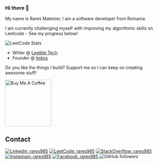 ### Hi there 👋

My name is Rares Mateizer, I am a software developer from Romania.



I am currently challenging myself with improving my algorithmic skills on Leetcode - See my progress below!

![LeetCode Stats](https://leetcard.jacoblin.cool/raresmateizer?theme=light&font=Carme)

- Writer @ [Legible Tech](https://legible.tech/)
- Founder @ [Imbra](https://imbrasoftware.com/)


Do you like the things I build? Support me so I can keep on creating awesome stuff!

<a href="https://www.buymeacoffee.com/rares985" target="_blank"><img src="https://cdn.buymeacoffee.com/buttons/v2/default-red.png" alt="Buy Me A Coffee" width="150" ></a>

## Contact
[![Linkedin: rares985](https://img.shields.io/badge/-rares985-blue?style=flat-square&logo=Linkedin&logoColor=white&link=https://www.linkedin.com/in/rares985/)](https://www.linkedin.com/in/rares985/)
[![LeetCode: rares985](https://img.shields.io/badge/-raresmateizer-black.svg?logo=leetcode)](https://leetcode.com/raresmateizer/)
[![StackOverflow: rares985](https://img.shields.io/badge/-rares985-black.svg?logo=stackoverflow)](https://stackoverflow.com/users/4256943/rares985)
[![Instagram: rares985](https://img.shields.io/badge/-rares985-e4405f.svg?logo=instagram&logoColor=white)](https://www.instagram.com/rares985)
[![Facebook: rares985](https://img.shields.io/badge/-rares985-blue.svg?logo=facebook)](https://www.facebook.com/rares985/)
![GitHub followers](https://img.shields.io/github/followers/rares985?label=Follow&style=social)

